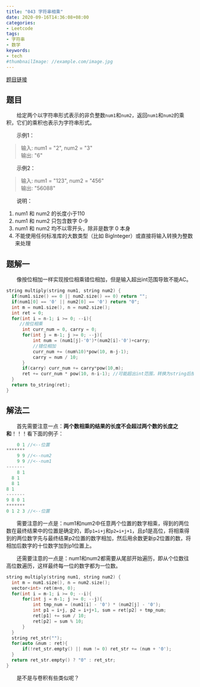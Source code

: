 ```yaml
---
title: "043 字符串相乘"
date: 2020-09-16T14:36:08+08:00
categories:
- Leetcode
tags:
- 字符串
- 数学
keywords:
- tech
#thumbnailImage: //example.com/image.jpg
---
```

[题目链接](https://leetcode-cn.com/problems/multiply-strings/)
<!--more-->
## 题目
　　给定两个以字符串形式表示的非负整数`num1`和`num2`，返回`num1`和`num2`的乘积，它们的乘积也表示为字符串形式。

　　示例1：
> 输入: num1 = "2", num2 = "3"  
输出: "6"

　　示例2：
> 输入: num1 = "123", num2 = "456"  
输出: "56088"

　　说明：
1. num1 和 num2 的长度小于110
2. num1 和 num2 只包含数字 0-9
3. num1 和 num2 均不以零开头，除非是数字 0 本身
4. 不能使用任何标准库的大数类型（比如 BigInteger）或直接将输入转换为整数来处理

## 题解一
　　像按位相加一样实现按位相乘错位相加，但是输入超出int范围导致不能AC。

```cpp
string multiply(string num1, string num2) {
  if(num1.size() == 0 || num2.size() == 0) return "";
  if(num1[0] == '0' || num2[0] == '0') return "0";
  int m = num1.size(), n = num2.size();
  int ret = 0;
  for(int i = n-1; i >= 0; --i){
     //按位相乘
      int curr_num = 0, carry = 0;
      for(int j = m-1; j >= 0; --j){
          int num = (num1[j]-'0')*(num2[i]-'0')+carry;
          //错位相加
          curr_num += (num%10)*pow(10, m-j-1);
          carry = num / 10;
      }
      if(carry) curr_num += carry*pow(10,m);
      ret += curr_num * pow(10, n-i-1); //可能超出int范围，转换为string后按位相加可解
  }
  return to_string(ret);
}
```

## 解法二
　　首先需要注意一点：**两个数相乘的结果的长度不会超过两个数的长度之和**！！！看下面的例子：
```cpp
    0 1 //<--位置
*******
    9 9 //<--num2
    9 9 //<--num1
-------
    8 1
  8 1
  8 1
8 1
-------
9 8 0 1
*******
0 1 2 3 //<--位置
```

　　需要注意的一点是：num1和num2中任意两个位置的数字相乘，得到的两位数在最终结果中的位置是确定的，即`p1=i+j`和`p2=i+j+1`，且p1是高位，将相乘得到的两位数字先与最终结果p2位置的数字相加，然后用余数更新p2位置的数，将相加后数字的十位数字加到p1位置上。

　　还需要注意的一点是：num1和num2都需要从尾部开始遍历，即从个位数往高位数遍历，这样最终每一位的数字都为一位数。

```cpp
string multiply(string num1, string num2) {
  int m = num1.size(), n = num2.size();
  vector<int> ret(m+n, 0);
  for(int i = m-1; i >= 0; --i){
      for(int j = n-1; j >= 0; --j){
          int tmp_num = (num1[i] - '0') * (num2[j] - '0');
          int p1 = i+j, p2 = i+j+1, sum = ret[p2] + tmp_num;
          ret[p1] += sum / 10;
          ret[p2] = sum % 10;
      }
  }
  string ret_str("");
  for(auto &num : ret){
      if(!ret_str.empty() || num != 0) ret_str += (num + '0');
  }
  return ret_str.empty() ? "0" : ret_str;
}
```

　　是不是与卷积有些类似呢？
